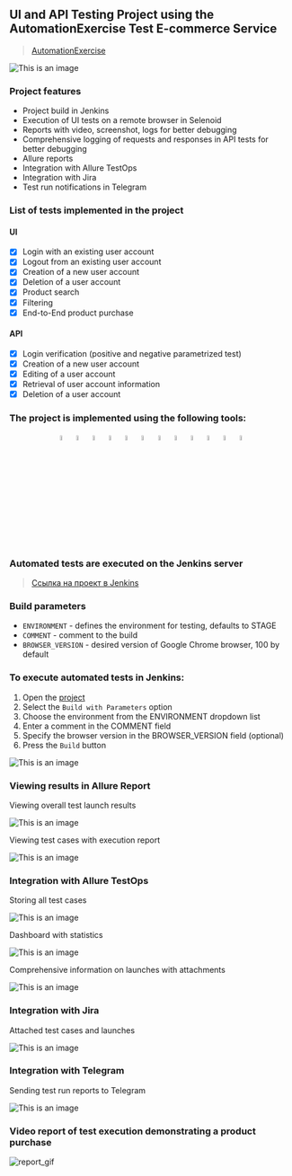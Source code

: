 ## UI and API Testing Project using the AutomationExercise Test E-commerce Service

> <a target="_blank" href="https://automationexercise.com/">AutomationExercise</a>

![This is an image](images/screenshots/site_main.png)

### Project features

- Project build in Jenkins
- Execution of UI tests on a remote browser in Selenoid
- Reports with video, screenshot, logs for better debugging
- Comprehensive logging of requests and responses in API tests for better debugging
- Allure reports
- Integration with Allure TestOps
- Integration with Jira
- Test run notifications in Telegram

### List of tests implemented in the project

#### UI

- [x] Login with an existing user account
- [x] Logout from an existing user account
- [x] Creation of a new user account
- [x] Deletion of a user account
- [x] Product search
- [x] Filtering
- [x] End-to-End product purchase

#### API

- [x] Login verification (positive and negative parametrized test)
- [x] Creation of a new user account
- [x] Editing of a user account
- [x] Retrieval of user account information
- [x] Deletion of a user account

### The project is implemented using the following tools:

<p  align="center">
  <code><img width="5%" title="Pycharm" src="https://github.com/shadowkatja/qa_guru_python_8_final_work/blob/master/images/icons/pycharm.png"></code>
  <code><img width="5%" title="Python" src="https://github.com/shadowkatja/qa_guru_python_8_final_work/blob/master/images/icons/python.png"></code>
  <code><img width="5%" title="Pytest" src="https://github.com/shadowkatja/qa_guru_python_8_final_work/blob/master/images/icons/pytest.png"></code>
  <code><img width="5%" title="Selene" src="https://github.com/shadowkatja/qa_guru_python_8_final_work/blob/master/images/icons/selene.png"></code>
  <code><img width="5%" title="Selenium" src="https://github.com/shadowkatja/qa_guru_python_8_final_work/blob/master/images/icons/selenium.png"></code>
  <code><img width="5%" title="GitHub" src="https://github.com/shadowkatja/qa_guru_python_8_final_work/blob/master/images/icons/github.png"></code>
  <code><img width="5%" title="Jenkins" src="https://github.com/shadowkatja/qa_guru_python_8_final_work/blob/master/images/icons/jenkins.png"></code>
  <code><img width="5%" title="Selenoid" src="https://github.com/shadowkatja/qa_guru_python_8_final_work/blob/master/images/icons/selenoid.png"></code>
  <code><img width="5%" title="Allure Report" src="https://github.com/shadowkatja/qa_guru_python_8_final_work/blob/master/images/icons/allure.png"></code>
  <code><img width="5%" title="Allure TestOps" src="https://github.com/shadowkatja/qa_guru_python_8_final_work/blob/master/images/icons/allure_testops.png"></code>
  <code><img width="5%" title="Telegram" src="https://github.com/shadowkatja/qa_guru_python_8_final_work/blob/master/images/icons/jira.png"></code>
<code><img width="5%" title="Telegram" src="https://github.com/shadowkatja/qa_guru_python_8_final_work/blob/master/images/icons/telegram.png"></code>
</p>

### Automated tests are executed on the Jenkins server
> <a target="_blank" href="https://jenkins.autotests.cloud/job/goldinova_qa_guru_final_work/">Ссылка на проект в Jenkins</a>

### Build parameters

* `ENVIRONMENT` - defines the environment for testing, defaults to STAGE
* `COMMENT` - comment to the build
* `BROWSER_VERSION` - desired version of Google Chrome browser, 100 by default

### To execute automated tests in Jenkins:

1. Open the <a target="_blank" href="https://jenkins.autotests.cloud/job/goldinova_qa_guru_final_work/">project</a>
2. Select the `Build with Parameters` option
3. Choose the environment from the ENVIRONMENT dropdown list
4. Enter a comment in the COMMENT field
5. Specify the browser version in the BROWSER_VERSION field (optional)
6. Press the `Build` button

![This is an image](images/screenshots/jenkins.png)

### Viewing results in Allure Report

Viewing overall test launch results

![This is an image](images/screenshots/allure_report_main.png)

Viewing test cases with execution report

![This is an image](images/screenshots/allure_report_cases.png)

### Integration with Allure TestOps

Storing all test cases

![This is an image](images/screenshots/allure_testOPS_testcases.png)

Dashboard with statistics

![This is an image](images/screenshots/allure_testOPS_main.png)

Comprehensive information on launches with attachments

![This is an image](images/screenshots/allure_testOPS_launch.png)

### Integration with Jira

Attached test cases and launches

![This is an image](images/screenshots/jira.png)

### Integration with Telegram

Sending test run reports to Telegram

![This is an image](images/screenshots/telegram.png)

### Video report of test execution demonstrating a product purchase

![report_gif](images/screenshots/video.gif)
